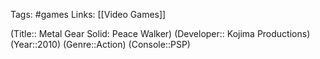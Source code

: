 Tags: #games
Links: [[Video Games]]

(Title:: Metal Gear Solid: Peace Walker)
(Developer:: Kojima Productions)
(Year::2010)
(Genre::Action)
(Console::PSP)








